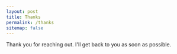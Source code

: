 ```yaml
---
layout: post
title: Thanks
permalink: /thanks
sitemap: false
---
```


Thank you for reaching out. I'll get back to you as soon as possible.
